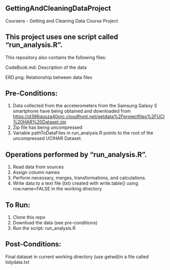 ## GettingAndCleaningDataProject
Coursera - Getting and Cleaning Data Course Project

## This project uses one script called “run_analysis.R”. 
This repository also contains the following files:

CodeBook.md: Description of the data

ERD.png: Relationship between data files

## Pre-Conditions:
1. Data collected from the accelerometers from the Samsung Galaxy S smartphone have being obtained and downloaded from https://d396qusza40orc.cloudfront.net/getdata%2Fprojectfiles%2FUCI%20HAR%20Dataset.zip
2. Zip file has being uncompressed
3. Variable pathToDataFiles in run_analysis.R points to the root of the uncompressed UCIHAR Dataset.

## Operations performed by “run_analysis.R”.
1. Read data from sources
2. Assign column names
3. Perform necessary, merges,  transformations, and calculations.
4. Write data to a text file (txt) created with write.table() using row.name=FALSE in the working directory

## To Run:
1. Clone this repo
2. Download the data (see pre-conditions)
3. Run the script:  run_analysis.R

## Post-Conditions:
Final dataset in current working directory (use getwd)in a file called tidydata.txt

